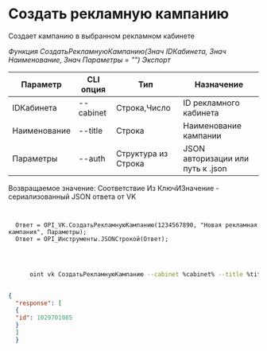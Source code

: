 ﻿---
sidebar_position: 1
---

# Создать рекламную кампанию
 Создает кампанию в выбранном рекламном кабинете


*Функция СоздатьРекламнуюКампанию(Знач IDКабинета, Знач Наименование, Знач Параметры = "") Экспорт*

  | Параметр | CLI опция | Тип | Назначение |
  |-|-|-|-|
  | IDКабинета | --cabinet | Строка,Число | ID рекламного кабинета |
  | Наименование | --title | Строка | Наименование кампании |
  | Параметры | --auth | Структура из Строка | JSON авторизации или путь к .json |

  
  Возвращаемое значение:   Соответствие Из КлючИЗначение - сериализованный JSON ответа от VK

```bsl title="Пример кода"
	
  
  Ответ = OPI_VK.СоздатьРекламнуюКампанию(1234567890, "Новая рекламная кампания", Параметры);
  Ответ = OPI_Инструменты.JSONСтрокой(Ответ);
  
	
```

```sh title="Пример команды CLI"
    
      oint vk СоздатьРекламнуюКампанию --cabinet %cabinet% --title %title% --auth %auth%


```


```json title="Результат"

{
  "response": [
  {
  "id": 1029701085
  }
  ]
  }

```
